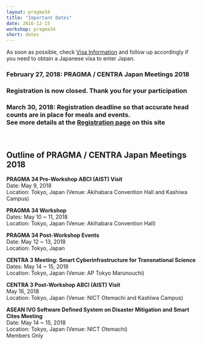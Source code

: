 ```yaml
---
layout: pragma34
title: "Important Dates"
date: 2016-12-15
workshop: pragma34
short: dates
---
```


As soon as possible, check [Visa Information](http://www.pragma-grid.net/pragma34-visaLetters/) and follow up accordingly if you need to obtain a Japanese visa to enter Japan.<br>

### <strong>February 27, 2018</strong>: PRAGMA / CENTRA Japan Meetings 2018 <!--[Registration](http://www.pragma-grid.net/pragma34-registration/) Opens--> <br>
### <strong>Registration is now closed. Thank you for your participation</strong><br>

### <strong>March 30, 2018: Registration deadline</strong> so that accurate head counts are in place for meals and events.<br> See more details at the [Registration page](http://www.pragma-grid.net/pragma34-registration/) on this site<br>
<br>

## Outline of PRAGMA / CENTRA Japan Meetings 2018
<strong>PRAGMA 34 Pre-Workshop ABCI (AIST) Visit</strong><br>
Date: May 9, 2018<br>
Location: Tokyo, Japan (Venue: Akihabara Convention Hall and Kashiwa Campus)<br>

<strong>PRAGMA 34 Workshop</strong><br>
Dates: May 10 ~ 11, 2018<br>
Location: Tokyo, Japan (Venue: Akihabara Convention Hall)<br>

<strong>PRAGMA 34 Post-Workshop Events</strong><br>
Date: May 12 ~ 13, 2018<br>
Location: Tokyo, Japan<br>

<strong>CENTRA 3 Meeting: Smart Cyberinfrastructure for Transnational Science</strong><br>
Dates: May 14 ~ 15, 2018<br>
Location: Tokyo, Japan (Venue: AP Tokyo Marunouchi)<br>

<strong>CENTRA 3 Post-Workshop ABCI (AIST) Visit</strong><br>
May 16, 2018<br>
Location: Tokyo, Japan (Venue: NICT Otemachi and Kashiwa Campus)<br>

<strong>ASEAN IVO Software Defined System on Disaster Mitigation and Smart Cites Meeting</strong><br>
Date: May 14 ~ 15, 2018<br>
Location: Tokyo, Japan (Venue: NICT Otemachi)<br>
Members Only<br>
